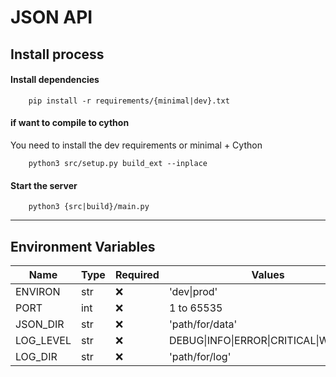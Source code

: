 
#  JSON API

##  Install process

#### Install dependencies
        pip install -r requirements/{minimal|dev}.txt

#### if want to compile to cython
You need to install the dev requirements or minimal + Cython

        python3 src/setup.py build_ext --inplace
 
#### Start the server

        python3 {src|build}/main.py

------------------------------------------------------------------------------------------

## Environment Variables

| Name | Type | Required | Values | Default |
|--|--|--|--|--| 
| ENVIRON | str | :x: | 'dev\|prod' | prod |
| PORT | int | :x: | 1 to 65535 | 8080 |
| JSON_DIR | str | :x: | 'path/for/data' | data |
| LOG_LEVEL | str | :x: | DEBUG\|INFO\|ERROR\|CRITICAL\|WARNING | INFO |
| LOG_DIR | str | :x: | 'path/for/log' | /var/log |